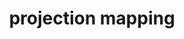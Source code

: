 ---
title: "projection mapping"
id: tag.id
permalink: "/tags/projection%20mapping"
videos: [936]
---